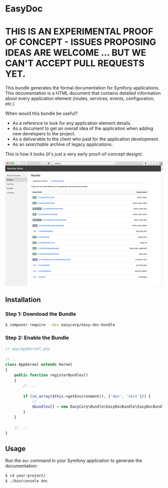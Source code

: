 EasyDoc
=======

# THIS IS AN EXPERIMENTAL PROOF OF CONCEPT - ISSUES PROPOSING IDEAS ARE WELCOME ... BUT WE CAN'T ACCEPT PULL REQUESTS YET.

This bundle generates the formal documentation for Symfony applications. This
documentation is a HTML document that contains detailed information about every
application element (routes, services, events, configuration, etc.)

When would this bundle be useful?

  * As a reference to look for any application element details.
  * As a document to get an overall idea of the application when adding new
    developers to the project.
  * As a deliverable to the client who paid for the application development.
  * As an *searchable* archive of legacy applications.

This is how it looks (it's just a very early proof-of-concept design):

![EasyDoc in action](/src/Resources/doc/images/easydoc-index.png)

Installation
------------

### Step 1: Download the Bundle

```bash
$ composer require --dev easycorp/easy-doc-bundle
```

### Step 2: Enable the Bundle

```php
// app/AppKernel.php

// ...
class AppKernel extends Kernel
{
    public function registerBundles()
    {
        // ...

        if (in_array($this->getEnvironment(), ['dev', 'test'])) {
            // ...
            $bundles[] = new EasyCorp\Bundle\EasyDocBundle\EasyDocBundle();
        }
    }

    // ...
}
```

Usage
-----

Run the `doc` command in your Symfony application to generate the documentation:

```bash
$ cd your-project/
$ ./bin/console doc
```

